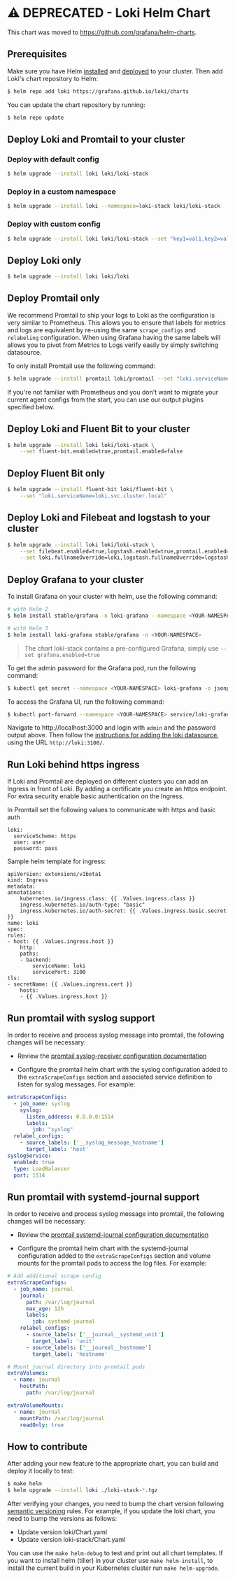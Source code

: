 # ⚠️  DEPRECATED - Loki Helm Chart

This chart was moved to <https://github.com/grafana/helm-charts>.

## Prerequisites

Make sure you have Helm [installed](https://helm.sh/docs/using_helm/#installing-helm) and
[deployed](https://helm.sh/docs/using_helm/#installing-tiller) to your cluster. Then add
Loki's chart repository to Helm:

```bash
$ helm repo add loki https://grafana.github.io/loki/charts
```

You can update the chart repository by running:

```bash
$ helm repo update
```

## Deploy Loki and Promtail to your cluster

### Deploy with default config

```bash
$ helm upgrade --install loki loki/loki-stack
```

### Deploy in a custom namespace

```bash
$ helm upgrade --install loki --namespace=loki-stack loki/loki-stack
```

### Deploy with custom config

```bash
$ helm upgrade --install loki loki/loki-stack --set "key1=val1,key2=val2,..."
```

## Deploy Loki only

```bash
$ helm upgrade --install loki loki/loki
```

## Deploy Promtail only

We recommend Promtail to ship your logs to Loki as the configuration is very similar to Prometheus.
This allows you to ensure that labels for metrics and logs are equivalent by re-using the same `scrape_configs` and `relabeling` configuration.
When using Grafana having the same labels will allows you to pivot from Metrics to Logs verify easily by simply switching datasource.

To only install Promtail use the following command:

```bash
$ helm upgrade --install promtail loki/promtail --set "loki.serviceName=loki"
```

If you're not familiar with Prometheus and you don't want to migrate your current agent configs from the start,
 you can use our output plugins specified below.

## Deploy Loki and Fluent Bit to your cluster

```bash
$ helm upgrade --install loki loki/loki-stack \
    --set fluent-bit.enabled=true,promtail.enabled=false
```

## Deploy Fluent Bit only

```bash
$ helm upgrade --install fluent-bit loki/fluent-bit \
    --set "loki.serviceName=loki.svc.cluster.local"
```

## Deploy Loki and Filebeat and logstash to your cluster

```bash
$ helm upgrade --install loki loki/loki-stack \
    --set filebeat.enabled=true,logstash.enabled=true,promtail.enabled=false \
    --set loki.fullnameOverride=loki,logstash.fullnameOverride=logstash-loki
```

## Deploy Grafana to your cluster

To install Grafana on your cluster with helm, use the following command:

```bash
# with Helm 2
$ helm install stable/grafana -n loki-grafana --namespace <YOUR-NAMESPACE>

# with Helm 3
$ helm install loki-grafana stable/grafana -n <YOUR-NAMESPACE>
```

> The chart loki-stack contains a pre-configured Grafana, simply use `--set grafana.enabled=true`

To get the admin password for the Grafana pod, run the following command:

```bash
$ kubectl get secret --namespace <YOUR-NAMESPACE> loki-grafana -o jsonpath="{.data.admin-password}" | base64 --decode ; echo
```

To access the Grafana UI, run the following command:

```bash
$ kubectl port-forward --namespace <YOUR-NAMESPACE> service/loki-grafana 3000:80
```

Navigate to http://localhost:3000 and login with `admin` and the password output above.
Then follow the [instructions for adding the loki datasource](/docs/getting-started/grafana.md), using the URL `http://loki:3100/`.

## Run Loki behind https ingress

If Loki and Promtail are deployed on different clusters you can add an Ingress in front of Loki.
By adding a certificate you create an https endpoint. For extra security enable basic authentication on the Ingress.

In Promtail set the following values to communicate with https and basic auth

```
loki:
  serviceScheme: https
  user: user
  password: pass
```

Sample helm template for ingress:
```
apiVersion: extensions/v1beta1
kind: Ingress
metadata:
annotations:
    kubernetes.io/ingress.class: {{ .Values.ingress.class }}
    ingress.kubernetes.io/auth-type: "basic"
    ingress.kubernetes.io/auth-secret: {{ .Values.ingress.basic.secret }}
name: loki
spec:
rules:
- host: {{ .Values.ingress.host }}
    http:
    paths:
    - backend:
        serviceName: loki
        servicePort: 3100
tls:
- secretName: {{ .Values.ingress.cert }}
    hosts:
    - {{ .Values.ingress.host }}
```

## Run promtail with syslog support

In order to receive and process syslog message into promtail, the following changes will be necessary:

* Review the [promtail syslog-receiver configuration documentation](/docs/clients/promtail/scraping.md#syslog-receiver)

* Configure the promtail helm chart with the syslog configuration added to the `extraScrapeConfigs` section and associated service definition to listen for syslog messages. For example:

```yaml
extraScrapeConfigs:
  - job_name: syslog
    syslog:
      listen_address: 0.0.0.0:1514
      labels:
        job: "syslog"
  relabel_configs:
    - source_labels: ['__syslog_message_hostname']
      target_label: 'host'
syslogService:
  enabled: true
  type: LoadBalancer
  port: 1514
```

## Run promtail with systemd-journal support

In order to receive and process syslog message into promtail, the following changes will be necessary:

* Review the [promtail systemd-journal configuration documentation](/docs/clients/promtail/scraping.md#journal-scraping-linux-only)

* Configure the promtail helm chart with the systemd-journal configuration added to the `extraScrapeConfigs` section and volume mounts for the promtail pods to access the log files. For example:

```yaml
# Add additional scrape config
extraScrapeConfigs:
  - job_name: journal
    journal:
      path: /var/log/journal
      max_age: 12h
      labels:
        job: systemd-journal
    relabel_configs:
      - source_labels: ['__journal__systemd_unit']
        target_label: 'unit'
      - source_labels: ['__journal__hostname']
        target_label: 'hostname'

# Mount journal directory into promtail pods
extraVolumes:
  - name: journal
    hostPath:
      path: /var/log/journal

extraVolumeMounts:
  - name: journal
    mountPath: /var/log/journal
    readOnly: true
```

## How to contribute

After adding your new feature to the appropriate chart, you can build and deploy it locally to test:

```bash
$ make helm
$ helm upgrade --install loki ./loki-stack-*.tgz
```

After verifying your changes, you need to bump the chart version following [semantic versioning](https://semver.org) rules.
For example, if you update the loki chart, you need to bump the versions as follows:

- Update version loki/Chart.yaml
- Update version loki-stack/Chart.yaml

You can use the `make helm-debug` to test and print out all chart templates. If you want to install helm (tiller) in your cluster use `make helm-install`, to install the current build in your Kubernetes cluster run `make helm-upgrade`.
